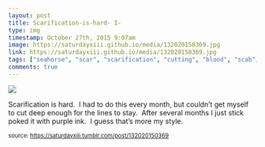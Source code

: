 ```yaml
---
layout: post
title: Scarification-is-hard- I-
type: img
timestamp: October 27th, 2015 9:07am
image: https://saturdayxiii.github.io/media/132020150369.jpg
link: https://saturdayxiii.github.io/media/132020150369.jpg
tags: ["seahorse", "scar", "scarification", "cutting", "blood", "scab", "tattoo", "art"]
comments: true
---
```

<img src="https://saturdayxiii.github.io/media/132020150369.jpg"/>

Scarification is hard.  I had to do this every month, but couldn’t get myself to cut deep enough for the lines to stay.  After several months I just stick poked it with purple ink.  I guess that’s more my style.
 
  
<small>source: https://saturdayxiii.tumblr.com/post/132020150369</small>